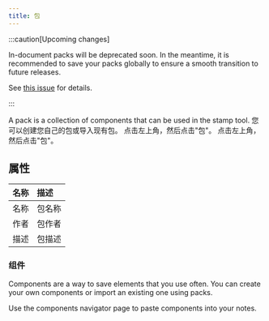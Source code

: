 ```yaml
---
title: 包
---
```


:::caution[Upcoming changes]

In-document packs will be deprecated soon. In the meantime, it is recommended to save your packs globally to ensure a smooth transition to future releases.

See [this issue](https://github.com/LinwoodDev/Butterfly/issues/805) for details.

:::

A pack is a collection of components that can be used in the stamp tool. 您可以创建您自己的包或导入现有包。 点击左上角，然后点击"包"。 点击左上角，然后点击"包"。

## 属性

| 名称 | 描述  |
| -: | :-- |
| 名称 | 包名称 |
| 作者 | 包作者 |
| 描述 | 包描述 |

### 组件

Components are a way to save elements that you use often. You can create your own components or import an existing one using packs.

Use the components navigator page to paste components into your notes.
